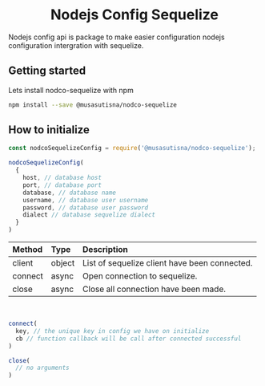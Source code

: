 <h1 align="center">Nodejs Config Sequelize</h1>

Nodejs config api is package to make easier configuration nodejs configuration intergration with sequelize.

## Getting started

Lets install nodco-sequelize with npm

```bash
npm install --save @musasutisna/nodco-sequelize
```

## How to initialize

```js
const nodcoSequelizeConfig = require('@musasutisna/nodco-sequelize');

nodcoSequelizeConfig(
  {
    host, // database host
    port, // database port
    database, // database name
    username, // database user username
    password, // database user password
    dialect // database sequelize dialect
  }
)
```

| Method | Type | Description |
|:--|:--|:--|
| client | object | List of sequelize client have been connected. |
| connect | async | Open connection to sequelize. |
| close | async | Close all connection have been made. |

<br/>

```js
connect(
  key, // the unique key in config we have on initialize
  cb // function callback will be call after connected successful
)

close(
  // no arguments
)
```

